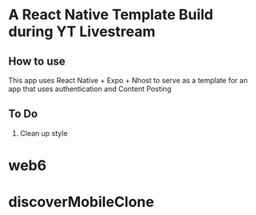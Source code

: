 # A React Native Template Build during YT Livestream

## How to use

This app uses React Native + Expo + Nhost to serve as a template for an app that uses authentication and Content Posting

## To Do

1. Clean up style
# web6
# discoverMobileClone
